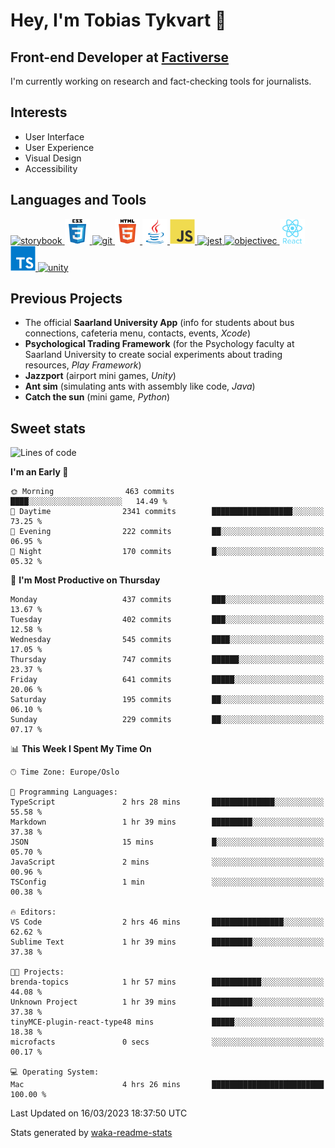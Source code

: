 # Hey, I'm Tobias Tykvart 🦉

## Front-end Developer at [Factiverse](https://www.factiverse.no/)

I'm currently working on research and fact-checking tools for journalists.

## Interests

- User Interface
- User Experience
- Visual Design
- Accessibility

## Languages and Tools

<!-- https://devicon.dev/ -->
<p align="left"> <a href="https://storybook.js.org/" target="_blank" rel="noreferrer"> <img src="https://cdn.jsdelivr.net/gh/devicons/devicon/icons/storybook/storybook-original.svg" alt="storybook" width="40" height="40"/> </a> <a href="https://www.w3schools.com/css/" target="_blank" rel="noreferrer"> <img src="https://raw.githubusercontent.com/devicons/devicon/master/icons/css3/css3-original-wordmark.svg" alt="css3" width="40" height="40"/> </a> <a href="https://git-scm.com/" target="_blank" rel="noreferrer"> <img src="https://www.vectorlogo.zone/logos/git-scm/git-scm-icon.svg" alt="git" width="40" height="40"/> </a> <a href="https://www.w3.org/html/" target="_blank" rel="noreferrer"> <img src="https://raw.githubusercontent.com/devicons/devicon/master/icons/html5/html5-original-wordmark.svg" alt="html5" width="40" height="40"/> </a> <a href="https://www.java.com" target="_blank" rel="noreferrer"> <img src="https://raw.githubusercontent.com/devicons/devicon/master/icons/java/java-original.svg" alt="java" width="40" height="40"/> </a> <a href="https://developer.mozilla.org/en-US/docs/Web/JavaScript" target="_blank" rel="noreferrer"> <img src="https://raw.githubusercontent.com/devicons/devicon/master/icons/javascript/javascript-original.svg" alt="javascript" width="40" height="40"/> </a> <a href="https://jestjs.io" target="_blank" rel="noreferrer"> <img src="https://www.vectorlogo.zone/logos/jestjsio/jestjsio-icon.svg" alt="jest" width="40" height="40"/> </a> <a href="https://developer.apple.com/library/archive/documentation/Cocoa/Conceptual/ProgrammingWithObjectiveC/Introduction/Introduction.html" target="_blank" rel="noreferrer"> <img src="https://www.vectorlogo.zone/logos/apple_objectivec/apple_objectivec-icon.svg" alt="objectivec" width="40" height="40"/> </a> <a href="https://reactjs.org/" target="_blank" rel="noreferrer"> <img src="https://raw.githubusercontent.com/devicons/devicon/master/icons/react/react-original-wordmark.svg" alt="react" width="40" height="40"/> </a> <a href="https://www.typescriptlang.org/" target="_blank" rel="noreferrer"> <img src="https://raw.githubusercontent.com/devicons/devicon/master/icons/typescript/typescript-original.svg" alt="typescript" width="40" height="40"/> </a> <a href="https://unity.com/" target="_blank" rel="noreferrer"> <img src="https://www.vectorlogo.zone/logos/unity3d/unity3d-icon.svg" alt="unity" width="40" height="40"/> </a> </p>

## Previous Projects

- The official **Saarland University App** (info for students about bus connections, cafeteria menu, contacts, events, _Xcode_)
- **Psychological Trading Framework** (for the Psychology faculty at Saarland University to create social experiments about trading resources, _Play Framework_)
- **Jazzport** (airport mini games, _Unity_)
- **Ant sim** (simulating ants with assembly like code, _Java_)
- **Catch the sun** (mini game, _Python_)

## Sweet stats

<!--START_SECTION:waka-->
![Lines of code](https://img.shields.io/badge/From%20Hello%20World%20I%27ve%20Written-6.2%20million%20lines%20of%20code-blue)

**I'm an Early 🐤** 

```text
🌞 Morning                463 commits         ████░░░░░░░░░░░░░░░░░░░░░   14.49 % 
🌆 Daytime                2341 commits        ██████████████████░░░░░░░   73.25 % 
🌃 Evening                222 commits         ██░░░░░░░░░░░░░░░░░░░░░░░   06.95 % 
🌙 Night                  170 commits         █░░░░░░░░░░░░░░░░░░░░░░░░   05.32 % 
```
📅 **I'm Most Productive on Thursday** 

```text
Monday                   437 commits         ███░░░░░░░░░░░░░░░░░░░░░░   13.67 % 
Tuesday                  402 commits         ███░░░░░░░░░░░░░░░░░░░░░░   12.58 % 
Wednesday                545 commits         ████░░░░░░░░░░░░░░░░░░░░░   17.05 % 
Thursday                 747 commits         ██████░░░░░░░░░░░░░░░░░░░   23.37 % 
Friday                   641 commits         █████░░░░░░░░░░░░░░░░░░░░   20.06 % 
Saturday                 195 commits         ██░░░░░░░░░░░░░░░░░░░░░░░   06.10 % 
Sunday                   229 commits         ██░░░░░░░░░░░░░░░░░░░░░░░   07.17 % 
```


📊 **This Week I Spent My Time On** 

```text
🕑︎ Time Zone: Europe/Oslo

💬 Programming Languages: 
TypeScript               2 hrs 28 mins       ██████████████░░░░░░░░░░░   55.58 % 
Markdown                 1 hr 39 mins        █████████░░░░░░░░░░░░░░░░   37.38 % 
JSON                     15 mins             █░░░░░░░░░░░░░░░░░░░░░░░░   05.70 % 
JavaScript               2 mins              ░░░░░░░░░░░░░░░░░░░░░░░░░   00.96 % 
TSConfig                 1 min               ░░░░░░░░░░░░░░░░░░░░░░░░░   00.38 % 

🔥 Editors: 
VS Code                  2 hrs 46 mins       ████████████████░░░░░░░░░   62.62 % 
Sublime Text             1 hr 39 mins        █████████░░░░░░░░░░░░░░░░   37.38 % 

🐱‍💻 Projects: 
brenda-topics            1 hr 57 mins        ███████████░░░░░░░░░░░░░░   44.08 % 
Unknown Project          1 hr 39 mins        █████████░░░░░░░░░░░░░░░░   37.38 % 
tinyMCE-plugin-react-type48 mins             █████░░░░░░░░░░░░░░░░░░░░   18.38 % 
microfacts               0 secs              ░░░░░░░░░░░░░░░░░░░░░░░░░   00.17 % 

💻 Operating System: 
Mac                      4 hrs 26 mins       █████████████████████████   100.00 % 
```


 Last Updated on 16/03/2023 18:37:50 UTC
<!--END_SECTION:waka-->

Stats generated by [waka-readme-stats](https://github.com/anmol098/waka-readme-stats)
